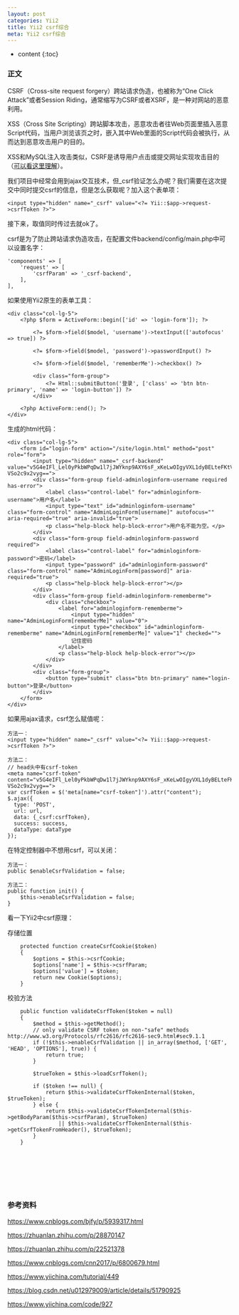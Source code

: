 ```yaml
---
layout: post
categories: Yii2
title: Yii2 csrf综合
meta: Yii2 csrf综合
---
```

* content
{:toc}

### 正文

CSRF（Cross-site request forgery）跨站请求伪造，也被称为“One Click Attack”或者Session Riding，通常缩写为CSRF或者XSRF，是一种对网站的恶意利用。

XSS（Cross Site Scripting）跨站脚本攻击，恶意攻击者往Web页面里插入恶意Script代码，当用户浏览该页之时，嵌入其中Web里面的Script代码会被执行，从而达到恶意攻击用户的目的。

XSS和MySQL注入攻击类似，CSRF是诱导用户点击或提交网址实现攻击目的（[可以看这里理解](https://zhuanlan.zhihu.com/p/22521378)）。

我们项目中经常会用到ajax交互技术，但_csrf验证怎么办呢？我们需要在这次提交中同时提交csrf的信息，但是怎么获取呢？加入这个表单项：

```
<input type="hidden" name="_csrf" value="<?= Yii::$app->request->csrfToken ?>">
```

接下来，取值同时传过去就ok了。

csrf是为了防止跨站请求伪造攻击，在配置文件backend/config/main.php中可以设置名字：

```
'components' => [
    'request' => [
        'csrfParam' => '_csrf-backend',
    ],
],        
```

如果使用Yii2原生的表单工具：

```
<div class="col-lg-5">
    <?php $form = ActiveForm::begin(['id' => 'login-form']); ?>

        <?= $form->field($model, 'username')->textInput(['autofocus' => true]) ?>

        <?= $form->field($model, 'password')->passwordInput() ?>

        <?= $form->field($model, 'rememberMe')->checkbox() ?>

        <div class="form-group">
            <?= Html::submitButton('登录', ['class' => 'btn btn-primary', 'name' => 'login-button']) ?>
        </div>

    <?php ActiveForm::end(); ?>
</div>
```

生成的html代码：

```
<div class="col-lg-5">
    <form id="login-form" action="/site/login.html" method="post" role="form">
        <input type="hidden" name="_csrf-backend" value="v5G4eIFl_Lel0yPkbWPqDw1l7jJWYknp9AXY6sF_xKeLwOIgyVXL1dyBELteFKtVTwqoAw8hFr-VSo2c9x2vyg==">
        <div class="form-group field-adminloginform-username required has-error">
            <label class="control-label" for="adminloginform-username">用户名</label>
            <input type="text" id="adminloginform-username" class="form-control" name="AdminLoginForm[username]" autofocus="" aria-required="true" aria-invalid="true">
            <p class="help-block help-block-error">用户名不能为空。</p>
        </div>
        <div class="form-group field-adminloginform-password required">
            <label class="control-label" for="adminloginform-password">密码</label>
            <input type="password" id="adminloginform-password" class="form-control" name="AdminLoginForm[password]" aria-required="true">
            <p class="help-block help-block-error"></p>
        </div>
        <div class="form-group field-adminloginform-rememberme">
            <div class="checkbox">
                <label for="adminloginform-rememberme">
                    <input type="hidden" name="AdminLoginForm[rememberMe]" value="0">
                    <input type="checkbox" id="adminloginform-rememberme" name="AdminLoginForm[rememberMe]" value="1" checked="">
                    记住密码
                </label>
                <p class="help-block help-block-error"></p>
            </div>
        </div>
        <div class="form-group">
            <button type="submit" class="btn btn-primary" name="login-button">登录</button>                
        </div>
    </form>        
</div>
```

如果用ajax请求，csrf怎么赋值呢：

```
方法一：
<input type="hidden" name="_csrf" value="<?= Yii::$app->request->csrfToken ?>">

方法二：
// head头中有csrf-token
<meta name="csrf-token" content="v5G4eIFl_Lel0yPkbWPqDw1l7jJWYknp9AXY6sF_xKeLwOIgyVXL1dyBELteFKtVTwqoAw8hFr-VSo2c9x2vyg==">
var csrfToken = $('meta[name="csrf-token"]').attr("content");
$.ajax({
  type: 'POST',
  url: url,
  data: {_csrf:csrfToken},
  success: success,
  dataType: dataType
});
```

在特定控制器中不想用csrf，可以关闭：

```
方法一：
public $enableCsrfValidation = false;

方法二：
public function init() {
    $this->enableCsrfValidation = false;
}
```

看一下Yii2中csrf原理：

存储位置

```
    protected function createCsrfCookie($token)
    {
        $options = $this->csrfCookie;
        $options['name'] = $this->csrfParam;
        $options['value'] = $token;
        return new Cookie($options);
    }
```

校验方法

```
    public function validateCsrfToken($token = null)
    {
        $method = $this->getMethod();
        // only validate CSRF token on non-"safe" methods http://www.w3.org/Protocols/rfc2616/rfc2616-sec9.html#sec9.1.1
        if (!$this->enableCsrfValidation || in_array($method, ['GET', 'HEAD', 'OPTIONS'], true)) {
            return true;
        }

        $trueToken = $this->loadCsrfToken();

        if ($token !== null) {
            return $this->validateCsrfTokenInternal($token, $trueToken);
        } else {
            return $this->validateCsrfTokenInternal($this->getBodyParam($this->csrfParam), $trueToken)
                || $this->validateCsrfTokenInternal($this->getCsrfTokenFromHeader(), $trueToken);
        }
    }
```

<br/><br/><br/><br/><br/>
### 参考资料 

<https://www.cnblogs.com/bjfy/p/5939317.html>

<https://zhuanlan.zhihu.com/p/28870147>

<https://zhuanlan.zhihu.com/p/22521378>

<https://www.cnblogs.com/cnn2017/p/6800679.html>

<https://www.yiichina.com/tutorial/449>

<https://blog.csdn.net/u012979009/article/details/51790925>

<https://www.yiichina.com/code/927>